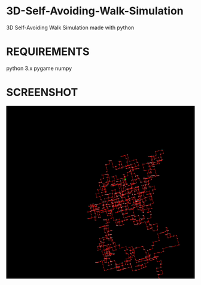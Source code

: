 # 3D-Self-Avoiding-Walk-Simulation
3D Self-Avoiding Walk Simulation made with python

# REQUIREMENTS
python 3.x
pygame
numpy

# SCREENSHOT
<img src = "ss.png" width = 800>
